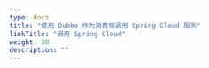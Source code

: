 ```yaml
---
type: docs
title: "使用 Dubbo 作为消费端调用 Spring Cloud 服务"
linkTitle: "调用 Spring Cloud"
weight: 30
description: ""
---
```


